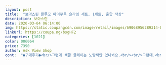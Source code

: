 ```yaml
---
layout: post 
title:  "보아스린 쁠루모 마이쭈욱 슬라임 세트, 1세트, 혼합 색상" 
description: 보아스린  ..
date: 2020-03-04 06:14:00 
img: https://static.coupangcdn.com/image/retail/images/69068956289314-8b4ca6e5-2c43-4e60-817c-bd5732500b58.jpg 
linkUrl: https://coupa.ng/bsgHF2 
categories: [1021] 
color: 006064 
price: 7390 
author: Ask View Shop 
cont:  "●구매후기●<br/>그런데 색깔 클레이는 노랑색만 있나봐요.<br/><br/>그런데.<br/>.<br/>하루만 행복했어요<br/>다른색은 안나온다고 딸이 투덜투덜 하네요<br/>다음날 굳어서 버렸네요<br/>딸래미가 하도 슬라임 슬라임 해서 사줬는데<br/>베이스랑 재료와 혼합하니 괜찮네요<br/>사실 재료 원가 생각하면 비싸긴한데<br/>수분감 없는 클레이라 당황스럽지만<br/>아이가 슬라임을 너무 좋아해서 자주 사는거 같아요.<br/><br/>재료가 독성이 더 적으려니 하면서 하고 있어요.<br/><br/>진짜 슬라임이됩니다~~~!! ㅎㅎ<br/>처음엔 이게 되겠어? 했는데 딸이 그걸 해내내요 ㅎㅎ<br/>" 
---
```

